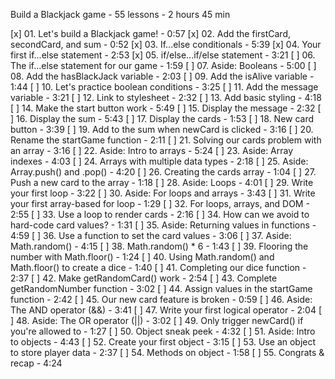 
Build a Blackjack game - 55 lessons - 2 hours 45 min

[x] 01. Let's build a Blackjack game! - 0:57
[x] 02. Add the firstCard, secondCard, and sum - 0:52
[x] 03. If...else conditionals - 5:39
[x] 04. Your first if...else statement - 2:53
[x] 05. if/else...if/else statement - 3:21
[ ] 06. The if...else statement for our game - 1:59
[ ] 07. Aside: Booleans - 5:00
[ ] 08. Add the hasBlackJack variable - 2:03
[ ] 09. Add the isAlive variable - 1:44
[ ] 10. Let's practice boolean conditions - 3:25
[ ] 11. Add the message variable - 3:21
[ ] 12. Link to stylesheet - 2:32
[ ] 13. Add basic styling - 4:18
[ ] 14. Make the start button work - 5:49
[ ] 15. Display the message - 2:32
[ ] 16. Display the sum - 5:43
[ ] 17. Display the cards - 1:53
[ ] 18. New card button - 3:39
[ ] 19. Add to the sum when newCard is clicked - 3:16
[ ] 20. Rename the startGame function - 2:11
[ ] 21. Solving our cards problem with an array - 3:16
[ ] 22. Aside: Intro to arrays - 5:24
[ ] 23. Aside: Array indexes - 4:03
[ ] 24. Arrays with multiple data types - 2:18
[ ] 25. Aside: Array.push() and .pop() - 4:20
[ ] 26. Creating the cards array - 1:04
[ ] 27. Push a new card to the array - 1:18
[ ] 28. Aside: Loops - 4:01
[ ] 29. Write your first loop - 3:22
[ ] 30. Aside: For loops and arrays - 3:43
[ ] 31. Write your first array-based for loop - 1:29
[ ] 32. For loops, arrays, and DOM - 2:55
[ ] 33. Use a loop to render cards - 2:16
[ ] 34. How can we avoid to hard-code card values? - 1:31
[ ] 35. Aside: Returning values in functions - 4:59
[ ] 36. Use a function to set the card values - 3:06
[ ] 37. Aside: Math.random() - 4:15
[ ] 38. Math.random() * 6 - 1:43
[ ] 39. Flooring the number with Math.floor() - 1:24
[ ] 40. Using Math.random() and Math.floor() to create a dice - 1:40
[ ] 41. Completing our dice function - 2:37
[ ] 42. Make getRandomCard() work - 2:54
[ ] 43. Complete getRandomNumber function - 3:02
[ ] 44. Assign values in the startGame function - 2:42
[ ] 45. Our new card feature is broken - 0:59
[ ] 46. Aside: The AND operator (&&) - 3:41
[ ] 47. Write your first logical operator - 2:04
[ ] 48. Aside: The OR operator (||) - 3:02
[ ] 49. Only trigger newCard() if you're allowed to - 1:27
[ ] 50. Object sneak peek - 4:32
[ ] 51. Aside: Intro to objects - 4:43
[ ] 52. Create your first object - 3:15
[ ] 53. Use an object to store player data - 2:37
[ ] 54. Methods on object - 1:58
[ ] 55. Congrats & recap - 4:24